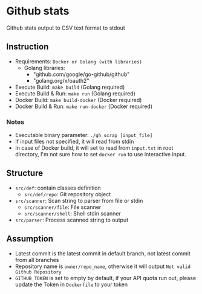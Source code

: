 # Github stats

Github stats output to CSV text format to stdout

## Instruction
- Requirements: `Docker or Golang (with libraries)`
  - Golang libraries:
    - "github.com/google/go-github/github"
	- "golang.org/x/oauth2"
- Execute Build: `make build` (Golang required)
- Execute Build & Run: `make run` (Golang required)
- Docker Build: `make build-docker` (Docker required)
- Docker Build & Run: `make run-docker` (Docker required)

### Notes
- Executable binary parameter: `./gh_scrap [input_file]`
- If input files not specified, it will read from stdin
- In case of Docker build, it will set to read from `input.txt` in root directory, I'm not sure how to set `docker run` to use interactive input.

## Structure
- `src/def`: contain classes definition
  - `src/def/repo`: Git repository object
- `src/scanner`: Scan string to parser from file or stdin
    - `src/scanner/file`: File scanner
    - `src/scanner/shell`: Shell stdin scanner
- `src/parser`: Process scanned string to output

## Assumption
- Latest commit is the latest commit in default branch, not latest commit from all branches
- Repository name is `owner/repo_name`, otherwise it will output `Not valid Github Repository`
- `GITHUB_TOKEN` is set to empty by default, if your API quota run out, please update the Token in `Dockerfile` to your token